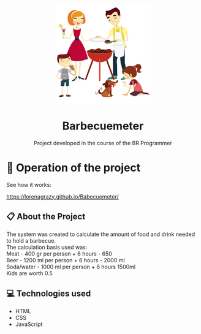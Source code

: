 <p align="center" >
<img width="250px" src="/family.png" alt="logomarca" >
</p>
<p  >
<h1 align="center" font-size="20px">Barbecuemeter</h1>
</p>

<div align="center" >
   Project developed in the course of the BR Programmer
</div>

# :hammer: Operation of the project
<div>
  <p> See how it works:<a href="https://lorenagrazy.github.io/Babecuemeter/"></a></p>
 <div/>  
  
   
https://lorenagrazy.github.io/Babecuemeter/


## :clipboard: About the Project

The system was created to calculate the amount of food and drink needed to hold a barbecue.
</br>
The calculation basis used was:
</br>
Meat - 400 gr per person + 6 hours - 650
<br>
Beer - 1200 ml per person + 6 hours - 2000 ml
<br>
Soda/water - 1000 ml per person + 6 hours 1500ml
<br>
Kids are worth 0.5
<br>

## :computer: Technologies used

- HTML
- CSS
- JavaScript

